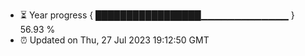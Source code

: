 - ⏳ Year progress { █████████████████▁▁▁▁▁▁▁▁▁▁▁▁▁ } 56.93 %
- ⏰ Updated on Thu, 27 Jul 2023 19:12:50 GMT

